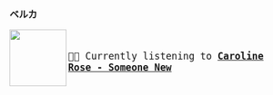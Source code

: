 ### ベルカ

[<img align="left" width="100" height="100" src="https:&#x2F;&#x2F;lastfm.freetls.fastly.net&#x2F;i&#x2F;u&#x2F;174s&#x2F;8b5eda5b0b5386aa9f7b316e92d1fd1d.jpg">](https://www.youtube.com/results?search_query=Caroline+Rose+Someone+New)


<big><pre>
</br><p align="left">🎵🎶 Currently listening to <b>[Caroline Rose - Someone New](https://www.youtube.com/results?search_query=Caroline+Rose+Someone+New)</b></p>
</pre></big>

